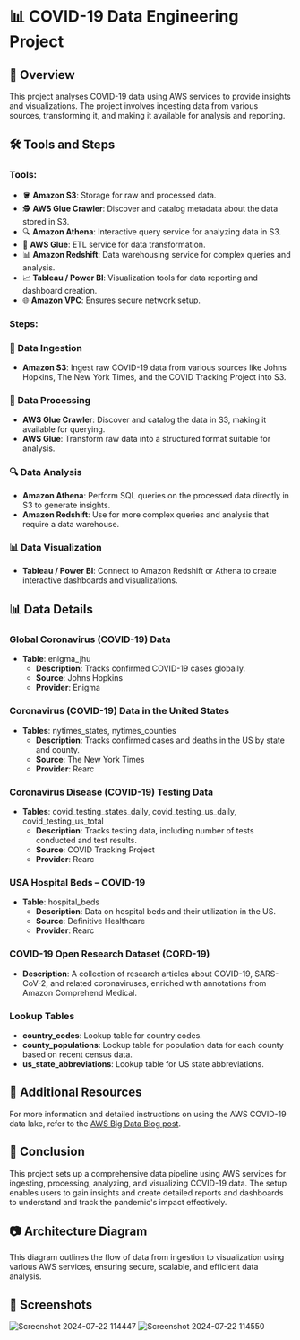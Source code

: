 # 📊 COVID-19 Data Engineering Project

## 📝 Overview
This project analyses COVID-19 data using AWS services to provide insights and visualizations. The project involves ingesting data from various sources, transforming it, and making it available for analysis and reporting. 

## 🛠️ Tools and Steps

### Tools:
- 🪣 **Amazon S3**: Storage for raw and processed data.
- 🕵️ **AWS Glue Crawler**: Discover and catalog metadata about the data stored in S3.
- 🔍 **Amazon Athena**: Interactive query service for analyzing data in S3.
- 🧩 **AWS Glue**: ETL service for data transformation.
- 📊 **Amazon Redshift**: Data warehousing service for complex queries and analysis.
- 📈 **Tableau / Power BI**: Visualization tools for data reporting and dashboard creation.
- 🌐 **Amazon VPC**: Ensures secure network setup.

### Steps:

### 🔄 Data Ingestion
- **Amazon S3**: Ingest raw COVID-19 data from various sources like Johns Hopkins, The New York Times, and the COVID Tracking Project into S3.

### 🧩 Data Processing
- **AWS Glue Crawler**: Discover and catalog the data in S3, making it available for querying.
- **AWS Glue**: Transform raw data into a structured format suitable for analysis.

### 🔍 Data Analysis
- **Amazon Athena**: Perform SQL queries on the processed data directly in S3 to generate insights.
- **Amazon Redshift**: Use for more complex queries and analysis that require a data warehouse.

### 📊 Data Visualization
- **Tableau / Power BI**: Connect to Amazon Redshift or Athena to create interactive dashboards and visualizations.

## 📊 Data Details

### Global Coronavirus (COVID-19) Data
- **Table**: enigma_jhu
  - **Description**: Tracks confirmed COVID-19 cases globally.
  - **Source**: Johns Hopkins
  - **Provider**: Enigma

### Coronavirus (COVID-19) Data in the United States
- **Tables**: nytimes_states, nytimes_counties
  - **Description**: Tracks confirmed cases and deaths in the US by state and county.
  - **Source**: The New York Times
  - **Provider**: Rearc

### Coronavirus Disease (COVID-19) Testing Data
- **Tables**: covid_testing_states_daily, covid_testing_us_daily, covid_testing_us_total
  - **Description**: Tracks testing data, including number of tests conducted and test results.
  - **Source**: COVID Tracking Project
  - **Provider**: Rearc

### USA Hospital Beds – COVID-19
- **Table**: hospital_beds
  - **Description**: Data on hospital beds and their utilization in the US.
  - **Source**: Definitive Healthcare
  - **Provider**: Rearc

### COVID-19 Open Research Dataset (CORD-19)
- **Description**: A collection of research articles about COVID-19, SARS-CoV-2, and related coronaviruses, enriched with annotations from Amazon Comprehend Medical.

### Lookup Tables
- **country_codes**: Lookup table for country codes.
- **county_populations**: Lookup table for population data for each county based on recent census data.
- **us_state_abbreviations**: Lookup table for US state abbreviations.

## 🔗 Additional Resources
For more information and detailed instructions on using the AWS COVID-19 data lake, refer to the [AWS Big Data Blog post](https://aws.amazon.com/blogs/big-data/a-public-data-lake-for-analysis-of-covid-19-data/).

## 📝 Conclusion
This project sets up a comprehensive data pipeline using AWS services for ingesting, processing, analyzing, and visualizing COVID-19 data. The setup enables users to gain insights and create detailed reports and dashboards to understand and track the pandemic's impact effectively.

## 📷 Architecture Diagram
This diagram outlines the flow of data from ingestion to visualization using various AWS services, ensuring secure, scalable, and efficient data analysis.

## 📸 Screenshots
![Screenshot 2024-07-22 114447](https://github.com/user-attachments/assets/523b7513-c80f-43f2-bd69-74536004236c)
![Screenshot 2024-07-22 114550](https://github.com/user-attachments/assets/dd6ee3ac-682d-419e-9b1f-31a5fdc14d67)


